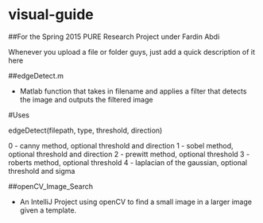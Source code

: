 # visual-guide

##For the Spring 2015 PURE Research Project under Fardin Abdi

Whenever you upload a file or folder guys, just add a quick description of it here

##edgeDetect.m
 - Matlab function that takes in filename and applies a filter that detects the image and outputs the filtered image

#Uses

edgeDetect(filepath, type, threshold, direction)

0 - canny method, optional threshold and direction
1 - sobel method, optional threshold and direction
2 - prewitt method, optional threshold
3 - roberts method, optional threshold
4 - laplacian of the gaussian, optional threshold and sigma
 
##openCV_Image_Search
 - An IntelliJ Project using openCV to find a small image in a larger image given a template.

